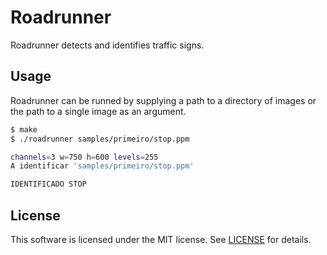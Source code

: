 # Roadrunner

Roadrunner detects and identifies traffic signs.

## Usage

Roadrunner can be runned by supplying a path to a directory of images or the path to a single image as an argument.

```sh
$ make
$ ./roadrunner samples/primeiro/stop.ppm 

channels=3 w=750 h=600 levels=255
A identificar 'samples/primeiro/stop.ppm'

IDENTIFICADO STOP
```

## License

This software is licensed under the MIT license. See [LICENSE](./LICENSE) for details.
